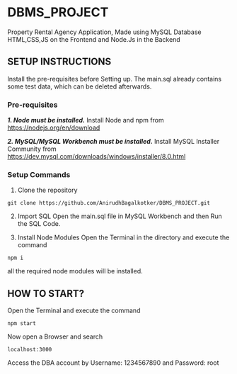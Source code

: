# DBMS_PROJECT
Property Rental Agency Application, Made using MySQL Database HTML,CSS,JS on the Frontend and Node.Js in the Backend

## SETUP INSTRUCTIONS

Install the pre-requisites before Setting up. The main.sql already contains some test data, which can be deleted afterwards.

### Pre-requisites
***1. Node must be installed.***
Install Node and npm from https://nodejs.org/en/download

***2. MySQL/MySQL Workbench must be installed.***
Install MySQL Installer Community from https://dev.mysql.com/downloads/windows/installer/8.0.html

### Setup Commands

1. Clone the repository
```
git clone https://github.com/AnirudhBagalkotker/DBMS_PROJECT.git
```

2. Import SQL
Open the main.sql file in MySQL Workbench and then Run the SQL Code.

3. Install Node Modules
Open the Terminal in the directory and execute the command

```
npm i
```

all the required node modules will be installed.

## HOW TO START?

Open the Terminal and execute the command

```
npm start
```

Now open a Browser and search

```
localhost:3000
```

Access the DBA account by Username: 1234567890 and Password: root
